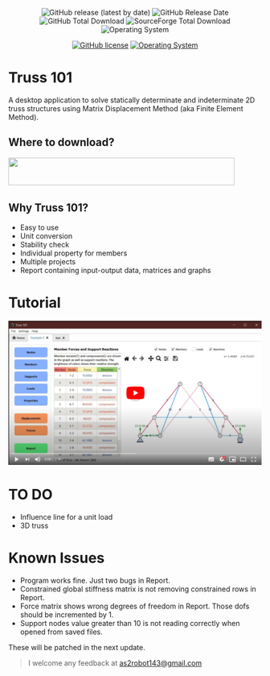 <p align="center">
  <img alt="GitHub release (latest by date)" src="https://img.shields.io/github/v/release/MShawon/Truss-101?color=success&style=plastic">
  <img alt="GitHub Release Date" src="https://img.shields.io/github/release-date/MShawon/Truss-101?color=success&style=plastic">
  <img alt="GitHub Total Download" src="https://img.shields.io/github/downloads/MShawon/Truss-101/total?label=GitHub%20downloads&color=success&style=plastic">
  <img alt="SourceForge Total Download" src="https://img.shields.io/sourceforge/dt/truss-101?label=SourceForge%20downloads&color=success&style=plastic">
  <img alt="Operating System" src="https://img.shields.io/badge/OS-Windows-success?style=plastic">
</p>
<p align="center">
  <a href="https://github.com/MShawon/Truss-101/blob/main/LICENSE"><img alt="GitHub license" src="https://img.shields.io/github/license/MShawon/Truss-101?style=plastic&color=important"></a>
  <a href="https://saythanks.io/to/as2robot143@gmail.com">
  <img alt="Operating System" src="https://img.shields.io/badge/Say-thanks!-1EAEDB.svg">
  </a>
</p>

# Truss 101
A desktop application to solve statically determinate and indeterminate 2D truss structures using Matrix Displacement Method (aka Finite Element Method).

## Where to download?
<p align='left'>
  <a href="https://github.com/MShawon/Truss-101/releases/download/1.0.2/Truss.101_win_Setup_v1.0.2.exe">
  <img src="https://img.shields.io/badge/v1.0.2-Download%20Truss%20101-green?logo=github&logoWidth=10&flat&logoColor=black" width="450" height="55">
  </a>
</p>

## Why Truss 101?
* Easy to use
* Unit conversion
* Stability check
* Individual property for members
* Multiple projects
* Report containing input-output data, matrices and graphs

# Tutorial 

[![YouTube video](Tutorial/YouTube_photo.png)](https://www.youtube.com/watch?v=5yi33cXewrU)


# TO DO

* Influence line for a unit load
* 3D truss

# Known Issues
* Program works fine. Just two bugs in Report.
* Constrained global stiffness matrix is not removing constrained rows in Report.
* Force matrix shows wrong degrees of freedom in Report. Those dofs should be incremented by 1.
* Support nodes value greater than 10 is not reading correctly when opened from saved files.

These will be patched in the next update.

> I welcome any feedback at as2robot143@gmail.com


